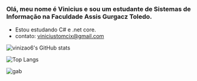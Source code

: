 ### Olá, meu nome é Vinicius e sou um estudante de Sistemas de Informação na Faculdade Assis Gurgacz Toledo.



- Estou estudando C# e .net core.
- contato: viniciustomcix@gmail.com

![vinizao6's GitHub stats](https://github-readme-stats.vercel.app/api?username=vinizao6&show_icons=true&theme=gruvbox)

![Top Langs](https://github-readme-stats.vercel.app/api/top-langs/?username=vinizao6&hide_progress=true)

![gab](https://64.media.tumblr.com/d5ac79eef2307b701f207532ca2294cd/tumblr_oojp2nWXb01tydz8to1_540.gif)

